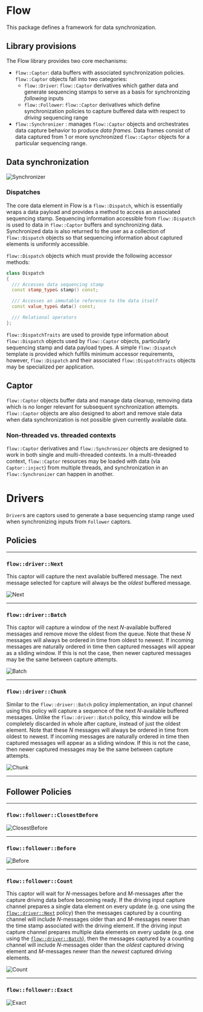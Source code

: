 # Flow
This package defines a framework for data synchronization.

## Library provisions

The Flow library provides two core mechanisms:

- `flow::Captor`: data buffers with associated synchronization policies. `flow::Captor` objects fall into two categories:
    + `flow::Driver`: `flow::Captor` derivatives which gather data and generate sequencing stamps to serve as a basis for synchronizing _following_ inputs
    + `flow::Follower`: `flow::Captor` derivatives which define synchronization policies to capture buffered data with respect to _driving_ sequencing range
- `flow::Synchronizer` : manages `flow::Captor` objects and orchestrates data capture behavior to produce _data frames_. Data frames consist of data captured from 1 or more synchronized `flow::Captor` objects for a particular sequencing range.


## Data synchronization

![Synchronizer](./doc/synchronizer.png "Synchronizer capture")

### Dispatches

The core data element in Flow is a `flow::Dispatch`, which is essentially wraps a data payload and provides a method to access an associated sequencing stamp. Sequencing information accessible from `flow::Dispatch` is used to data in `flow::Captor` buffers and synchronizing data. Synchronized data is also returned to the user as a collection of `flow::Dispatch` objects so that sequencing information about captured elements is uniformly accessible.

`flow::Dispatch` objects which must provide the following accessor methods:

```c++
class Dispatch
{
  /// Accesses data sequencing stamp
  const stamp_type& stamp() const;

  /// Accesses an immutable reference to the data itself
  const value_type& data() const;

  /// Relational operators
};

```

`flow::DispatchTraits` are used to provide type information about `flow::Dispatch` objects used by `flow::Captor` objects, particularly sequencing stamp and data payload types. A simple `flow::Dispatch` template is provided which fulfills minimum accessor requirements, however, `flow::Dispatch` and their associated `flow::DispatchTraits` objects may be specialized per application.


## Captor

`flow::Captor` objects buffer data and manage data cleanup, removing data which is no longer relevant for subsequent synchronization attempts. `flow::Captor` objects are also designed to abort and remove stale data when data synchronization is not possible given currently available data.


### Non-threaded vs. threaded contexts

`flow::Captor` derivatives and `flow::Synchronizer`  objects are designed to work in both single and multi-threaded contexts. In a multi-threaded context, `flow::Captor` resources may be loaded with data (via `Captor::inject`) from multiple threads, and synchronization in an `flow::Synchronizer`  can happen in another.

# Drivers

`Driver`s are captors used to generate a base sequencing stamp range used when synchronizing inputs from `Follower` captors.

## Policies

________________


### `flow::driver::Next`

This captor will capture the next available buffered message. The next message selected for capture will always be the _oldest_ buffered message.

![Next](doc/flow_captor_next.png)

________________


### `flow::driver::Batch`

This captor will capture a window of the next _N_-available buffered messages and remove move the oldest from the queue. Note that these _N_ messages will always be ordered in time from oldest to newest. If incoming messages are naturally ordered in time then captured messages will appear as a sliding window. If this is not the case, then newer captured messages may be the same between capture attempts.


![Batch](doc/flow_captor_batch.png)

________________


### `flow::driver::Chunk`

Similar to the `flow::driver::Batch` policy implementation, an input channel using this policy will capture a sequence of the next _N_-available buffered messages. Unlike the `flow::driver::Batch` policy, this window will be completely discarded in whole after capture, instead of just the oldest element. Note that these _N_ messages will always be ordered in time from oldest to newest. If incoming messages are naturally ordered in time then captured messages will appear as a sliding window. If this is not the case, then newer captured messages may be the same between capture attempts.


![Chunk](doc/flow_captor_chunk.png)


-----------------


## Follower Policies

________________


### `flow::follower::ClosestBefore`


![ClosestBefore](doc/flow_captor_closest_before.png)

________________


### `flow::follower::Before`

![Before](doc/flow_captor_before.png)

________________


### `flow::follower::Count`

This captor will wait for _N_-messages before and _M_-messages after the capture driving data before becoming ready. If the driving input capture channel prepares a single data element on every update (e.g. one using the [`flow::driver::Next`](#next_policy) policy) then the messages captured by a counting channel will include _N_-messages older than and _M_-messages newer than the time stamp associated with the driving element. If the driving input capture channel prepares multiple data elements on every update (e.g. one using the [`flow::driver::Batch`](#batch_policy)), then the messages captured by a counting channel will include _N_-messages older than the _oldest_ captured driving element and _M_-messages newer than the _newest_ captured driving elements.


![Count](doc/flow_captor_count.png)

________________


### `flow::follower::Exact`


![Exact](doc/flow_captor_exact.png)


